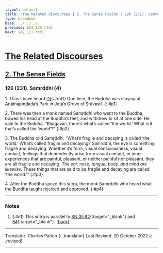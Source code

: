 ```yaml
---
layout: default
title: 'The Related Discourses | 2. The Sense Fields | 126 (231). Samṛddhi (4)'
type: kramdown
base: ../../../
previous: SA2_125.html
next: SA2_127.html
---
```


# [The Related Discourses](../index.html)
## [2. The Sense Fields](index.html)
### 126 (231). Samṛddhi (4)

1\. Thus I have heard:[\[1\]](#n1){:#ref1} One time, the Buddha was staying at Anāthapiṇḍada’s Park in Jeta’s Grove of Śrāvastī.
{: #p1}

2\. There was then a monk named Samṛddhi who went to the Buddha, bowed his head at the Buddha’s feet, and withdrew to sit at one side. He said to the Buddha, “Bhagavān, there’s what’s called ‘the world.’ What is it that’s called the ‘world’?”
{:#p2}

3\. The Buddha told Samṛddhi, “What’s fragile and decaying is called ‘the world.’ What’s called fragile and decaying? Samṛddhi, the eye is something fragile and decaying. Whether it’s form, visual consciousness, visual contact, feelings that dependently arise from visual contact, or inner experiences that are painful, pleasant, or neither painful nor pleasant, they are all fragile and decaying. *The ear, nose, tongue, body, and mind are likewise.* These things that are said to be fragile and decaying are called ‘the world.’”
{:#p3}

4\. After the Buddha spoke this sūtra, the monk Samṛddhi who heard what the Buddha taught rejoiced and approved.
{:#p4}

---

### Notes

1. {:#n1} This sūtra is parallel to [SN 35.82](https://suttacentral.net/sn35.82){:target="_blank"} and [84](https://suttacentral.net/sn35.84){:target="_blank"}. [\[back\]](#ref1)

---

Translator: Charles Patton
{: .translator}
Last Revised: 20 October 2022
{: .revised}

---
